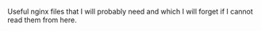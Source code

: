 Useful nginx files that I will probably need and which I will forget if I
cannot read them from here.
